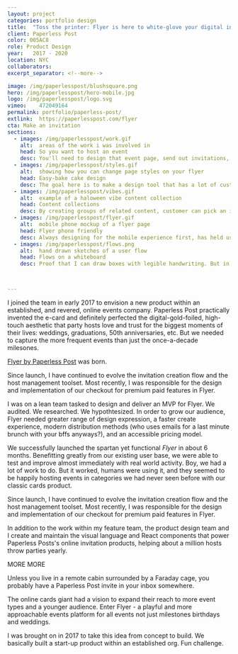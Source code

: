 ```yaml
---
layout: project
categories: portfolio design
title:  "Toss the printer: Flyer is here to white-glove your digital invitations"
client: Paperless Post
color: 005AC8
role: Product Design
year:   2017 - 2020
location: NYC
collaborators:
excerpt_separator: <!--more-->

image: /img/paperlesspost/blushsquare.png
hero: /img/paperlesspost/hero-mobile.jpg
logo: /img/paperlesspost/logo.svg
vimeo:    472049164
permalink: portfolio/paperless-post/
extlink:  https://paperlesspost.com/flyer
cta: Make an invitation
sections:
  - images: /img/paperlesspost/work.gif
    alt:  areas of the work i was involved in
    head: So you want to host an event
    desc: You'll need to design that event page, send out invitations, and you'll need some invite tracking and follow-up tools. We'll try to make this as easy as possible. After all, you've got a party to throw.
  - images: /img/paperlesspost/styles.gif
    alt:  showing how you can change page styles on your flyer
    head: Easy-bake cake design
    desc: The goal here is to make a design tool that has a lot of customization power but very little cognitive load on the customer. One of my favorite challenges.
  - images: /img/paperlesspost/vibes.gif
    alt:  example of a haloween vibe content collection
    head: Content collections
    desc: By creating groups of related content, customer can pick an image that is closely related to the example they picked. You know like maybe a pumpkin instead of a ghoul.
  - images: /img/paperlesspost/flyer.gif
    alt:  mobile phone mockup of a flyer page
    head: Flyer phone friendly
    desc: Always designing for the mobile experience first, has held us accountable for a future where we can reach people where they are - on their phone and not their email inbox.
  - images: /img/paperlesspost/flows.png
    alt:  hand drawn sketches of a user flow
    head: Flows on a whiteboard
    desc: Proof that I can draw boxes with legible handwriting. But in all seriousness, many times we returned to the drawing board to check that we understood the customer needs. From creating your event page, finding and setting the correct RSVP button options, inviting guests, managing guests, oh yeah, and hosting a party. Hopefully we made it easier and more fun.



---
```

I joined the team in early 2017 to envision a new product within an established, and revered, online events company. Paperless Post practically invented the e-card and definitely perfected the digital-gold-foiled, high-touch aesthetic that party hosts love and trust for the biggest moments of their lives: weddings, graduations, 50th anniversaries, etc. But we needed to capture the more frequent events than just the once-a-decade milesones.

[Flyer by Paperless Post](https://paperlesspost.com/flyer/) was born.

<!--more-->

Since launch, I have continued to evolve the invitation creation flow and the host management toolset. Most recently, I was responsible for the design and implementation of our checkout for premium paid features in Flyer.

I was on a lean team tasked to design and deliver an MVP for Flyer. We audited. We researched. We hypothtesized. In order to grow our audience, Flyer needed greater range of design expression, a faster create experience, modern distribution methods (who uses emails for a last minute brunch with your bffs anyways?), and an accessible pricing model.

We successfully launched the spartan yet functional *Flyer* in about 6 months. Benefitting greatly from our existing user base, we were able to test and improve almost immediately with real world activity. Boy, we had a lot of work to do. But it worked, humans were using it, and they seemed to be happily hosting events in categories we had never seen before with our classic cards product.

Since launch, I have continued to evolve the invitation creation flow and the host management toolset. Most recently, I was responsible for the design and implementation of our checkout for premium paid features in Flyer.

In addition to the work within my feature team, the product design team and I create and maintain the visual language and React components that power Paperless Posts's online invitation products, helping about a million hosts throw parties yearly.

MORE MORE 

Unless you live in a remote cabin surrounded by a Faraday cage, you probably have a Paperless Post invite in your inbox somewhere.

The online cards giant had a vision to expand their reach to more event types and a younger audience. Enter Flyer - a playful and more approachable events platform for all events not just milestones birthdays and weddings.

I was brought on in 2017 to take this idea from concept to build. We basically built a start-up product within an established org. Fun challenge.



